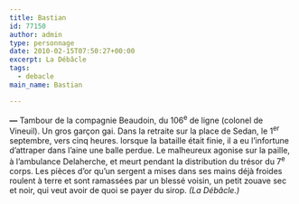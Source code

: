 ```yaml
---
title: Bastian
id: 77150
author: admin
type: personnage
date: 2010-02-15T07:50:27+00:00
excerpt: La Débâcle
tags:
  - debacle
main_name: Bastian

---
```

**—** Tambour de la compagnie Beaudoin, du 106<sup>e</sup> de ligne (colonel de Vineuil). Un gros garçon gai. Dans la retraite sur la place de Sedan, le 1<sup>er</sup> septembre, vers cinq heures. lorsque la bataille était finie, il a eu l&rsquo;infortune d&rsquo;attraper dans l&rsquo;aine une balle perdue. Le malheureux agonise sur la paille, à l&rsquo;ambulance Delaherche, et meurt pendant la distribution du trésor du 7<sup>e</sup> corps. Les pièces d&rsquo;or qu&rsquo;un sergent a mises dans ses mains déjà froides roulent à terre et sont ramassées par un blessé voisin, un petit zouave sec et noir, qui veut avoir de quoi se payer du sirop. _(La Débâcle.)_